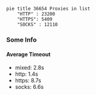 
```mermaid
pie title 36654 Proxies in list
    "HTTP" : 23200
    "HTTPS": 5409
    "SOCKS" : 12110
```

### Some Info
#### Average Timeout

- mixed: 2.8s
- http: 1.4s
- https: 8.7s
- socks: 6.6s